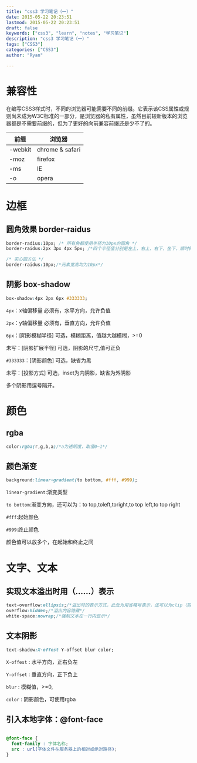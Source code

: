 ```yaml
---
title: "css3 学习笔记（一）"
date: 2015-05-22 20:23:51
lastmod: 2015-05-22 20:23:51
draft: false
keywords: ["css3", "learn", "notes", "学习笔记"]
description: "css3 学习笔记（一）"
tags: ["CSS3"]
categories: ["CSS3"]
author: "Ryan"

---
```


# 兼容性

在编写CSS3样式时，不同的浏览器可能需要不同的前缀。它表示该CSS属性或规则尚未成为W3C标准的一部分，是浏览器的私有属性，虽然目前较新版本的浏览器都是不需要前缀的，但为了更好的向前兼容前缀还是少不了的。


| 前缀           | 浏览器           |
| ------------- | --------------- |
| -webkit       | chrome & safari |
| -moz          | firefox         |
| -ms           | IE              |
| -o            | opera           |

# 边框

## 圆角效果 border-raidus

```css
border-radius:10px; /* 所有角都使用半径为10px的圆角 */ 
border-raidus:2px 3px 4px 5px; /*四个半径值分别是左上，右上，右下，坐下，顺时针*/

/* 实心圆方法 */
border-raidus:10px;/*元素宽高均为10px*/
```

## 阴影 box-shadow

```css
box-shadow:4px 2px 6px #333333;
```

`4px`：x轴偏移量 必须有，水平方向，允许负值

`2px`：y轴偏移量 必须有，垂直方向，允许负值

`6px`：[阴影模糊半径] 可选，模糊距离，值越大越模糊，>=0

未写：[阴影扩展半径] 可选，阴影的尺寸,值可正负

`#333333`：[阴影颜色] 可选，缺省为黑

未写：[投影方式] 可选，inset为内阴影，缺省为外阴影

多个阴影用逗号隔开。

# 颜色

## rgba

```css
color:rgba(r,g,b,a)/*a为透明度，取值0~1*/
```

## 颜色渐变

```css
background:linear-gradient(to bottom, #fff, #999);
```

`linear-gradient`:渐变类型

`to bottom`:渐变方向，还可以为：to top,toleft,toright,to top left,to top right

`#fff`:起始颜色

`#999`:终止颜色

颜色值可以放多个，在起始和终止之间

# 文字、文本

## 实现文本溢出时用（......）表示

```css
text-overflow:ellipsis;/*溢出时的表示方式，此处为用省略号表示，还可以为clip（剪切）*/
overflow:hidden;/*溢出内容隐藏*/
white-space:nowrap;/*强制文本在一行内显示*/
```

## 文本阴影

```css
text-shadow:X-offest Y-offset blur color;
```

`X-offest` : 水平方向，正右负左

`Y-offset` : 垂直方向，正下负上

`blur` : 模糊值，>=0,

`color` : 阴影颜色，可使用rgba


## 引入本地字体：@font-face

```css

@font-face {
  font-family : 字体名称;
  src : url(字体文件在服务器上的相对或绝对路径);
}
```



